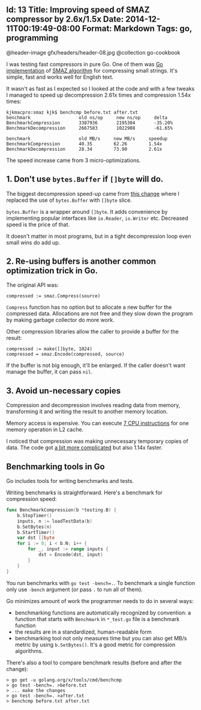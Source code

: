 Id: 13
Title: Improving speed of SMAZ compressor by 2.6x/1.5x
Date: 2014-12-11T00:19:49-08:00
Format: Markdown
Tags: go, programming
--------------
@header-image gfx/headers/header-08.jpg
@collection go-cookbook

I was testing fast compressors in pure Go. One of them was [Go implementation](https://github.com/kjk/smaz)
of [SMAZ algorithm](https://github.com/antirez/smaz) for compressing small
strings. It's simple, fast and works well for English text.

It wasn't as fast as I expected so I looked at the code and with a few tweaks
I managed to speed up decompression 2.61x times and compression 1.54x times:

```
kjkmacpro:smaz kjk$ benchcmp before.txt after.txt
benchmark                  old ns/op     new ns/op     delta
BenchmarkCompression       3387936       2195304       -35.20%
BenchmarkDecompression     2667583       1022908       -61.65%

benchmark                  old MB/s     new MB/s     speedup
BenchmarkCompression       40.35        62.26        1.54x
BenchmarkDecompression     28.34        73.90        2.61x
```

The speed increase came from 3 micro-optimizations.

## 1. Don't use `bytes.Buffer` if `[]byte` will do.

The biggest decompression speed-up came from
[this change](https://github.com/kjk/smaz/commit/7adaf22db621f66027e38bd1ee4d36f351025043) where I replaced the use of `bytes.Buffer` with `[]byte` slice.

`bytes.Buffer` is a wrapper around `[]byte`. It adds convenience by
implementing popular interfaces like `io.Reader`, `io.Writer` etc. Decreased speed is the price of that.

It doesn't matter in most programs, but in a tight decompression loop even small wins do add up.

## 2. Re-using buffers is another common optimization trick in Go.

The original API was:
```
compressed := smaz.Compress(source)
```

`Compress` function has no option but to allocate a new buffer for the compressed
data. Allocations are not free and they slow down the program by
making garbage collector do more work.

Other compression libraries allow the caller to provide a buffer for the result:
```
compressed := make([]byte, 1024)
compressed = smaz.Encode(compressed, source)
```

If the buffer is not big enough, it'll be enlarged. If the caller
doesn't want manage the buffer, it can pass `nil`.

## 3. Avoid un-necessary copies

Compression and decompression involves reading data from memory, transforming it
and writing the result to another memory location.

Memory access is expensive. You can execute [7 CPU instructions](https://gist.github.com/kjk/0cd9e13e8b5f1046b697) for one memory operation in L2 cache.

I noticed that compression was making unnecessary temporary copies of data.
The code got [a bit more complicated](https://github.com/kjk/smaz/commit/754db648b7cd39fb12120a851e3d1106d2dff3e0) but also 1.14x faster.

## Benchmarking tools in Go

Go includes tools for writing benchmarks and tests.

Writing benchmarks is straightforward. Here's a benchmark for compression speed:

```go
func BenchmarkCompression(b *testing.B) {
    b.StopTimer()
    inputs, n := loadTestData(b)
    b.SetBytes(n)
    b.StartTimer()
    var dst []byte
    for i := 0; i < b.N; i++ {
        for _, input := range inputs {
            dst = Encode(dst, input)
        }
    }
}
```

You run benchmarks with `go test -bench=.`. To benchmark a single function only use `-bench` argument (or pass `.` to run all of them).

Go minimizes amount of work the programmer needs to do in several ways:

* benchmarking functions are automatically recognized by convention: a function
that starts with `Benchmark` in `*_test.go` file is a benchmark function
* the results are in a standardized, human-readable form
* benchmarking tool not only measures time but you can also get MB/s metric
by using `b.SetBytes()`. It's a good metric for compression algorithms.

There's also a tool to compare benchmark results (before and after the change):
```
> go get -u golang.org/x/tools/cmd/benchcmp
> go test -bench=. >before.txt
> ... make the changes
> go test -bench=. >after.txt
> benchcmp before.txt after.txt
```
